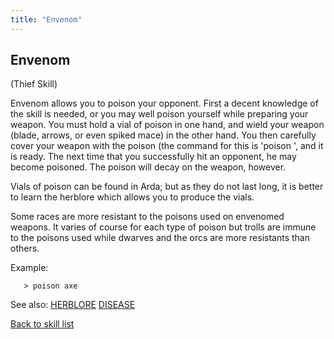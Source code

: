 ```yaml
---
title: "Envenom"
---
```


## Envenom

(Thief Skill)

Envenom allows you to poison your opponent. First a decent knowledge of
the skill is needed, or you may well poison yourself while preparing
your weapon. You must hold a vial of poison in one hand, and wield your
weapon (blade, arrows, or even spiked mace) in the other hand. You then
carefully cover your weapon with the poison (the command for this is
'poison <weapon>', and it is ready. The next time that you successfully
hit an opponent, he may become poisoned. The poison will decay on the
weapon, however.

Vials of poison can be found in Arda; but as they do not last long, it
is better to learn the herblore which allows you to produce the vials.

Some races are more resistant to the poisons used on envenomed weapons.
It varies of course for each type of poison but trolls are immune to the
poisons used while dwarves and the orcs are more resistants than others.

Example:

`   > poison axe`

See also: [HERBLORE](HERBLORE "wikilink") [DISEASE](DISEASE "wikilink")

[Back to skill list](Skill "wikilink")